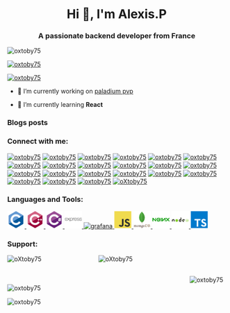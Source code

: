 <h1 align="center">Hi 👋, I'm Alexis.P</h1>
<h3 align="center">A passionate backend developer from France</h3>

<p align="left"> <img src="https://komarev.com/ghpvc/?username=oxtoby75&label=Profile%20views&color=0e75b6&style=flat" alt="oxtoby75" /> </p>

<p align="left"> <a href="https://github.com/ryo-ma/github-profile-trophy"><img src="https://github-profile-trophy.vercel.app/?username=oxtoby75" alt="oxtoby75" /></a> </p>

<p align="left"> <a href="https://twitter.com/oxtoby75" target="blank"><img src="https://img.shields.io/twitter/follow/oxtoby75?logo=twitter&style=for-the-badge" alt="oxtoby75" /></a> </p>

- 🔭 I’m currently working on [paladium pvp](https://paladium-pvp.fr/)

- 🌱 I’m currently learning **React**

### Blogs posts
<!-- BLOG-POST-LIST:START -->
<!-- BLOG-POST-LIST:END -->

<h3 align="left">Connect with me:</h3>
<p align="left">
<a href="https://codepen.io/oxtoby75" target="blank"><img align="center" src="https://raw.githubusercontent.com/rahuldkjain/github-profile-readme-generator/master/src/images/icons/Social/codepen.svg" alt="oxtoby75" height="30" width="40" /></a>
<a href="https://dev.to/oxtoby75" target="blank"><img align="center" src="https://raw.githubusercontent.com/rahuldkjain/github-profile-readme-generator/master/src/images/icons/Social/devto.svg" alt="oxtoby75" height="30" width="40" /></a>
<a href="https://twitter.com/oxtoby75" target="blank"><img align="center" src="https://raw.githubusercontent.com/rahuldkjain/github-profile-readme-generator/master/src/images/icons/Social/twitter.svg" alt="oxtoby75" height="30" width="40" /></a>
<a href="https://linkedin.com/in/oxtoby75" target="blank"><img align="center" src="https://raw.githubusercontent.com/rahuldkjain/github-profile-readme-generator/master/src/images/icons/Social/linked-in-alt.svg" alt="oxtoby75" height="30" width="40" /></a>
<a href="https://stackoverflow.com/users/oxtoby75" target="blank"><img align="center" src="https://raw.githubusercontent.com/rahuldkjain/github-profile-readme-generator/master/src/images/icons/Social/stack-overflow.svg" alt="oxtoby75" height="30" width="40" /></a>
<a href="https://codesandbox.com/oxtoby75" target="blank"><img align="center" src="https://raw.githubusercontent.com/rahuldkjain/github-profile-readme-generator/master/src/images/icons/Social/codesandbox.svg" alt="oxtoby75" height="30" width="40" /></a>
<a href="https://kaggle.com/oxtoby75" target="blank"><img align="center" src="https://raw.githubusercontent.com/rahuldkjain/github-profile-readme-generator/master/src/images/icons/Social/kaggle.svg" alt="oxtoby75" height="30" width="40" /></a>
<a href="https://fb.com/oxtoby75" target="blank"><img align="center" src="https://raw.githubusercontent.com/rahuldkjain/github-profile-readme-generator/master/src/images/icons/Social/facebook.svg" alt="oxtoby75" height="30" width="40" /></a>
<a href="https://instagram.com/oxtoby75" target="blank"><img align="center" src="https://raw.githubusercontent.com/rahuldkjain/github-profile-readme-generator/master/src/images/icons/Social/instagram.svg" alt="oxtoby75" height="30" width="40" /></a>
<a href="https://dribbble.com/oxtoby75" target="blank"><img align="center" src="https://raw.githubusercontent.com/rahuldkjain/github-profile-readme-generator/master/src/images/icons/Social/dribbble.svg" alt="oxtoby75" height="30" width="40" /></a>
<a href="https://www.behance.net/oxtoby75" target="blank"><img align="center" src="https://raw.githubusercontent.com/rahuldkjain/github-profile-readme-generator/master/src/images/icons/Social/behance.svg" alt="oxtoby75" height="30" width="40" /></a>
<a href="https://hashnode.com/oxtoby75" target="blank"><img align="center" src="https://raw.githubusercontent.com/rahuldkjain/github-profile-readme-generator/master/src/images/icons/Social/hashnode.svg" alt="oxtoby75" height="30" width="40" /></a>
<a href="https://medium.com/oxtoby75" target="blank"><img align="center" src="https://raw.githubusercontent.com/rahuldkjain/github-profile-readme-generator/master/src/images/icons/Social/medium.svg" alt="oxtoby75" height="30" width="40" /></a>
<a href="https://www.youtube.com/c/oxtoby75" target="blank"><img align="center" src="https://raw.githubusercontent.com/rahuldkjain/github-profile-readme-generator/master/src/images/icons/Social/youtube.svg" alt="oxtoby75" height="30" width="40" /></a>
<a href="https://www.codechef.com/users/oxtoby75" target="blank"><img align="center" src="https://cdn.jsdelivr.net/npm/simple-icons@3.1.0/icons/codechef.svg" alt="oxtoby75" height="30" width="40" /></a>
<a href="https://www.hackerrank.com/oxtoby75" target="blank"><img align="center" src="https://raw.githubusercontent.com/rahuldkjain/github-profile-readme-generator/master/src/images/icons/Social/hackerrank.svg" alt="oxtoby75" height="30" width="40" /></a>
<a href="https://codeforces.com/profile/oxtoby75" target="blank"><img align="center" src="https://raw.githubusercontent.com/rahuldkjain/github-profile-readme-generator/master/src/images/icons/Social/codeforces.svg" alt="oxtoby75" height="30" width="40" /></a>
<a href="https://www.leetcode.com/oxtoby75" target="blank"><img align="center" src="https://raw.githubusercontent.com/rahuldkjain/github-profile-readme-generator/master/src/images/icons/Social/leet-code.svg" alt="oxtoby75" height="30" width="40" /></a>
<a href="https://www.hackerearth.com/oxtoby75" target="blank"><img align="center" src="https://raw.githubusercontent.com/rahuldkjain/github-profile-readme-generator/master/src/images/icons/Social/hackerearth.svg" alt="oxtoby75" height="30" width="40" /></a>
<a href="https://auth.geeksforgeeks.org/user/oxtoby75" target="blank"><img align="center" src="https://raw.githubusercontent.com/rahuldkjain/github-profile-readme-generator/master/src/images/icons/Social/geeks-for-geeks.svg" alt="oxtoby75" height="30" width="40" /></a>
<a href="https://www.topcoder.com/members/oxtoby75" target="blank"><img align="center" src="https://raw.githubusercontent.com/rahuldkjain/github-profile-readme-generator/master/src/images/icons/Social/topcoder.svg" alt="oxtoby75" height="30" width="40" /></a>
<a href="https://discord.gg/oXtoby75" target="blank"><img align="center" src="https://raw.githubusercontent.com/rahuldkjain/github-profile-readme-generator/master/src/images/icons/Social/discord.svg" alt="oXtoby75" height="30" width="40" /></a>
</p>

<h3 align="left">Languages and Tools:</h3>
<p align="left"> <a href="https://www.cprogramming.com/" target="_blank" rel="noreferrer"> <img src="https://raw.githubusercontent.com/devicons/devicon/master/icons/c/c-original.svg" alt="c" width="40" height="40"/> </a> <a href="https://www.w3schools.com/cpp/" target="_blank" rel="noreferrer"> <img src="https://raw.githubusercontent.com/devicons/devicon/master/icons/cplusplus/cplusplus-original.svg" alt="cplusplus" width="40" height="40"/> </a> <a href="https://www.w3schools.com/cs/" target="_blank" rel="noreferrer"> <img src="https://raw.githubusercontent.com/devicons/devicon/master/icons/csharp/csharp-original.svg" alt="csharp" width="40" height="40"/> </a> <a href="https://expressjs.com" target="_blank" rel="noreferrer"> <img src="https://raw.githubusercontent.com/devicons/devicon/master/icons/express/express-original-wordmark.svg" alt="express" width="40" height="40"/> </a> <a href="https://grafana.com" target="_blank" rel="noreferrer"> <img src="https://www.vectorlogo.zone/logos/grafana/grafana-icon.svg" alt="grafana" width="40" height="40"/> </a> <a href="https://developer.mozilla.org/en-US/docs/Web/JavaScript" target="_blank" rel="noreferrer"> <img src="https://raw.githubusercontent.com/devicons/devicon/master/icons/javascript/javascript-original.svg" alt="javascript" width="40" height="40"/> </a> <a href="https://www.mongodb.com/" target="_blank" rel="noreferrer"> <img src="https://raw.githubusercontent.com/devicons/devicon/master/icons/mongodb/mongodb-original-wordmark.svg" alt="mongodb" width="40" height="40"/> </a> <a href="https://www.nginx.com" target="_blank" rel="noreferrer"> <img src="https://raw.githubusercontent.com/devicons/devicon/master/icons/nginx/nginx-original.svg" alt="nginx" width="40" height="40"/> </a> <a href="https://nodejs.org" target="_blank" rel="noreferrer"> <img src="https://raw.githubusercontent.com/devicons/devicon/master/icons/nodejs/nodejs-original-wordmark.svg" alt="nodejs" width="40" height="40"/> </a> <a href="https://www.typescriptlang.org/" target="_blank" rel="noreferrer"> <img src="https://raw.githubusercontent.com/devicons/devicon/master/icons/typescript/typescript-original.svg" alt="typescript" width="40" height="40"/> </a> </p>

<h3 align="left">Support:</h3>
<p><a href="https://www.buymeacoffee.com/oXtoby75"> <img align="left" src="https://cdn.buymeacoffee.com/buttons/v2/default-yellow.png" height="50" width="210" alt="oXtoby75" /></a><a href="https://ko-fi.com/oXtoby75"> <img align="left" src="https://cdn.ko-fi.com/cdn/kofi3.png?v=3" height="50" width="210" alt="oXtoby75" /></a></p><br><br>

<p><img align="left" src="https://github-readme-stats.vercel.app/api/top-langs?username=oxtoby75&show_icons=true&locale=en&layout=compact" alt="oxtoby75" /></p>

<p>&nbsp;<img align="center" src="https://github-readme-stats.vercel.app/api?username=oxtoby75&show_icons=true&locale=en" alt="oxtoby75" /></p>

<p><img align="center" src="https://github-readme-streak-stats.herokuapp.com/?user=oxtoby75&" alt="oxtoby75" /></p>
